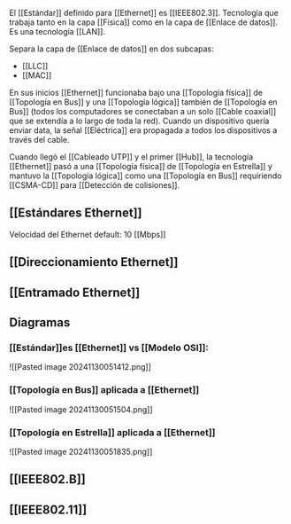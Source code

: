 El [[Estándar]] definido para [[Ethernet]] es [[IEEE802.3]]. Tecnología que trabaja tanto en la capa [[Física]] como en la capa de [[Enlace de datos]]. Es una tecnología [[LAN]].

Separa la capa de [[Enlace de datos]] en dos subcapas:
- [[LLC]]
- [[MAC]]

En sus inicios [[Ethernet]] funcionaba bajo una [[Topología física]] de [[Topología en Bus]] y una [[Topología lógica]] también de [[Topología en Bus]] (todos los computadores se conectaban a un solo [[Cable coaxial]] que se extendía a lo largo de toda la red). Cuando un dispositivo quería enviar data, la señal [[Eléctrica]] era propagada a todos los dispositivos a través del cable.

Cuando llegó el [[Cableado UTP]] y el primer [[Hub]], la tecnología [[Ethernet]] pasó a una [[Topología física]] de [[Topología en Estrella]] y mantuvo la [[Topología lógica]] como una [[Topología en Bus]] requiriendo [[CSMA-CD]] para [[Detección de colisiones]].

## [[Estándares Ethernet]]
Velocidad del Ethernet default: 10 [[Mbps]]

## [[Direccionamiento Ethernet]]

## [[Entramado Ethernet]]

## Diagramas
### [[Estándar]]es [[Ethernet]] vs [[Modelo OSI]]:
![[Pasted image 20241130051412.png]]

### [[Topología en Bus]] aplicada a [[Ethernet]]
![[Pasted image 20241130051504.png]]

### [[Topología en Estrella]] aplicada a [[Ethernet]]
![[Pasted image 20241130051835.png]]

## [[IEEE802.B]]

## [[IEEE802.11]]


